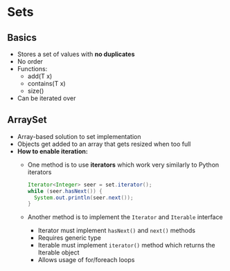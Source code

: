 # Sets

## Basics

* Stores a set of values with **no duplicates**
* No order
* Functions:
  * add\(T x\)
  * contains\(T x\)
  * size\(\)
* Can be iterated over

## ArraySet

* Array-based solution to set implementation
* Objects get added to an array that gets resized when too full
* **How to enable iteration:**
  * One method is to use **iterators** which work very similarly to Python iterators

    ```java
    Iterator<Integer> seer = set.iterator();
    while (seer.hasNext()) {
      System.out.println(seer.next());
    }
    ```

  * Another method is to implement the `Iterator` and `Iterable` interface
    * Iterator must implement `hasNext()` and `next()` methods
    * Requires generic type
    * Iterable must implement `iterator()` method which returns the Iterable object
    * Allows usage of for/foreach loops

